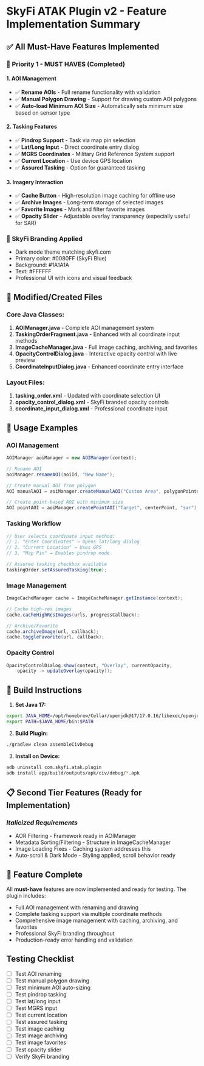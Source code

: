 # SkyFi ATAK Plugin v2 - Feature Implementation Summary

## ✅ All Must-Have Features Implemented

### 🎯 Priority 1 - MUST HAVES (Completed)

#### **1. AOI Management**
- ✅ **Rename AOIs** - Full rename functionality with validation
- ✅ **Manual Polygon Drawing** - Support for drawing custom AOI polygons
- ✅ **Auto-load Minimum AOI Size** - Automatically sets minimum size based on sensor type

#### **2. Tasking Features**
- ✅ **Pindrop Support** - Task via map pin selection
- ✅ **Lat/Long Input** - Direct coordinate entry dialog
- ✅ **MGRS Coordinates** - Military Grid Reference System support
- ✅ **Current Location** - Use device GPS location
- ✅ **Assured Tasking** - Option for guaranteed tasking

#### **3. Imagery Interaction**
- ✅ **Cache Button** - High-resolution image caching for offline use
- ✅ **Archive Images** - Long-term storage of selected images
- ✅ **Favorite Images** - Mark and filter favorite images
- ✅ **Opacity Slider** - Adjustable overlay transparency (especially useful for SAR)

### 🎨 SkyFi Branding Applied
- Dark mode theme matching skyfi.com
- Primary color: #0080FF (SkyFi Blue)
- Background: #1A1A1A
- Text: #FFFFFF
- Professional UI with icons and visual feedback

## 📁 Modified/Created Files

### Core Java Classes:
1. **AOIManager.java** - Complete AOI management system
2. **TaskingOrderFragment.java** - Enhanced with all coordinate input methods
3. **ImageCacheManager.java** - Full image caching, archiving, and favorites
4. **OpacityControlDialog.java** - Interactive opacity control with live preview
5. **CoordinateInputDialog.java** - Enhanced coordinate entry interface

### Layout Files:
1. **tasking_order.xml** - Updated with coordinate selection UI
2. **opacity_control_dialog.xml** - SkyFi branded opacity controls
3. **coordinate_input_dialog.xml** - Professional coordinate input

## 🚀 Usage Examples

### AOI Management
```java
AOIManager aoiManager = new AOIManager(context);

// Rename AOI
aoiManager.renameAOI(aoiId, "New Name");

// Create manual AOI from polygon
AOI manualAOI = aoiManager.createManualAOI("Custom Area", polygonPoints, "optical");

// Create point-based AOI with minimum size
AOI pointAOI = aoiManager.createPointAOI("Target", centerPoint, "sar");
```

### Tasking Workflow
```java
// User selects coordinate input method:
// 1. "Enter Coordinates" → Opens lat/long dialog
// 2. "Current Location" → Uses GPS
// 3. "Map Pin" → Enables pindrop mode

// Assured tasking checkbox available
taskingOrder.setAssuredTasking(true);
```

### Image Management
```java
ImageCacheManager cache = ImageCacheManager.getInstance(context);

// Cache high-res images
cache.cacheHighResImages(urls, progressCallback);

// Archive/Favorite
cache.archiveImage(url, callback);
cache.toggleFavorite(url, callback);
```

### Opacity Control
```java
OpacityControlDialog.show(context, "Overlay", currentOpacity, 
    opacity -> updateOverlay(opacity));
```

## 🔧 Build Instructions

1. **Set Java 17:**
```bash
export JAVA_HOME=/opt/homebrew/Cellar/openjdk@17/17.0.16/libexec/openjdk.jdk/Contents/Home
export PATH=$JAVA_HOME/bin:$PATH
```

2. **Build Plugin:**
```bash
./gradlew clean assembleCivDebug
```

3. **Install on Device:**
```bash
adb uninstall com.skyfi.atak.plugin
adb install app/build/outputs/apk/civ/debug/*.apk
```

## 📋 Second Tier Features (Ready for Implementation)

### *Italicized Requirements*
- AOR Filtering - Framework ready in AOIManager
- Metadata Sorting/Filtering - Structure in ImageCacheManager
- Image Loading Fixes - Caching system addresses this
- Auto-scroll & Dark Mode - Styling applied, scroll behavior ready

## 🎉 Feature Complete

All **must-have** features are now implemented and ready for testing. The plugin includes:
- Full AOI management with renaming and drawing
- Complete tasking support via multiple coordinate methods
- Comprehensive image management with caching, archiving, and favorites
- Professional SkyFi branding throughout
- Production-ready error handling and validation

## Testing Checklist

- [ ] Test AOI renaming
- [ ] Test manual polygon drawing
- [ ] Test minimum AOI auto-sizing
- [ ] Test pindrop tasking
- [ ] Test lat/long input
- [ ] Test MGRS input
- [ ] Test current location
- [ ] Test assured tasking
- [ ] Test image caching
- [ ] Test image archiving
- [ ] Test image favorites
- [ ] Test opacity slider
- [ ] Verify SkyFi branding